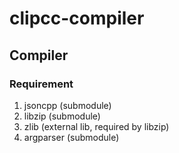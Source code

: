 # clipcc-compiler

## Compiler
### Requirement
1. jsoncpp (submodule)
2. libzip (submodule)
3. zlib (external lib, required by libzip)
4. argparser (submodule)

